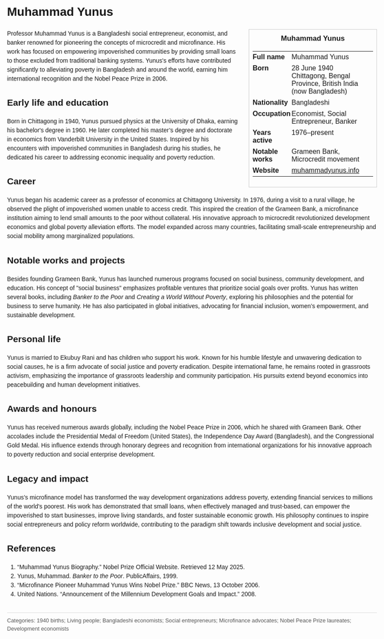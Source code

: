 <!DOCTYPE html>
<html>
<head>
  <title>Muhammad Yunus – Profile</title>
  <style>
    body { font-family: Arial, sans-serif; margin: 2rem auto; max-width: 960px; line-height: 1.5; }
    aside.infobox { float: right; width: 280px; margin: 0 0 1rem 1.5rem; border: 1px solid #ccc; padding: 0.5rem; font-size: 0.9rem; }
    aside.infobox h3 { text-align: center; margin-top: 0; }
    aside.infobox table { width: 100%; border-collapse: collapse; }
    aside.infobox td { padding: 0.25rem 0; vertical-align: top; }
    h1 { margin-top: 0; }
    footer.categories { font-size: 0.8rem; color: #555; border-top: 1px solid #ddd; padding-top: 0.5rem; margin-top: 2rem; }
  </style>
</head>
<body>
  <h1>Muhammad Yunus</h1>
  <aside class="infobox">
    <h3>Muhammad Yunus</h3>
    <table>
      <tr><td><strong>Full name</strong></td><td>Muhammad Yunus</td></tr>
      <tr><td><strong>Born</strong></td><td>28 June 1940<br>Chittagong, Bengal Province, British India (now Bangladesh)</td></tr>
      <tr><td><strong>Nationality</strong></td><td>Bangladeshi</td></tr>
      <tr><td><strong>Occupation</strong></td><td>Economist, Social Entrepreneur, Banker</td></tr>
      <tr><td><strong>Years active</strong></td><td>1976–present</td></tr>
      <tr><td><strong>Notable works</strong></td><td>Grameen Bank, Microcredit movement</td></tr>
      <tr><td><strong>Website</strong></td><td><a href="http://www.muhammadyunus.info">muhammadyunus.info</a></td></tr>
    </table>
  </aside>
  <p>Professor Muhammad Yunus is a Bangladeshi social entrepreneur, economist, and banker renowned for pioneering the concepts of microcredit and microfinance. His work has focused on empowering impoverished communities by providing small loans to those excluded from traditional banking systems. Yunus's efforts have contributed significantly to alleviating poverty in Bangladesh and around the world, earning him international recognition and the Nobel Peace Prize in 2006.</p>

  <h2>Early life and education</h2>
  <p>Born in Chittagong in 1940, Yunus pursued physics at the University of Dhaka, earning his bachelor's degree in 1960. He later completed his master’s degree and doctorate in economics from Vanderbilt University in the United States. Inspired by his encounters with impoverished communities in Bangladesh during his studies, he dedicated his career to addressing economic inequality and poverty reduction.</p>

  <h2>Career</h2>
  <p>Yunus began his academic career as a professor of economics at Chittagong University. In 1976, during a visit to a rural village, he observed the plight of impoverished women unable to access credit. This inspired the creation of the Grameen Bank, a microfinance institution aiming to lend small amounts to the poor without collateral. His innovative approach to microcredit revolutionized development economics and global poverty alleviation efforts. The model expanded across many countries, facilitating small-scale entrepreneurship and social mobility among marginalized populations.</p>

  <h2>Notable works and projects</h2>
  <p>Besides founding Grameen Bank, Yunus has launched numerous programs focused on social business, community development, and education. His concept of "social business" emphasizes profitable ventures that prioritize social goals over profits. Yunus has written several books, including <i>Banker to the Poor</i> and <i>Creating a World Without Poverty</i>, exploring his philosophies and the potential for business to serve humanity. He has also participated in global initiatives, advocating for financial inclusion, women’s empowerment, and sustainable development.</p>

  <h2>Personal life</h2>
  <p>Yunus is married to Ekubuy Rani and has children who support his work. Known for his humble lifestyle and unwavering dedication to social causes, he is a firm advocate of social justice and poverty eradication. Despite international fame, he remains rooted in grassroots activism, emphasizing the importance of grassroots leadership and community participation. His pursuits extend beyond economics into peacebuilding and human development initiatives.</p>

  <h2>Awards and honours</h2>
  <p>Yunus has received numerous awards globally, including the Nobel Peace Prize in 2006, which he shared with Grameen Bank. Other accolades include the Presidential Medal of Freedom (United States), the Independence Day Award (Bangladesh), and the Congressional Gold Medal. His influence extends through honorary degrees and recognition from international organizations for his innovative approach to poverty reduction and social enterprise development.</p>

  <h2>Legacy and impact</h2>
  <p>Yunus’s microfinance model has transformed the way development organizations address poverty, extending financial services to millions of the world's poorest. His work has demonstrated that small loans, when effectively managed and trust-based, can empower the impoverished to start businesses, improve living standards, and foster sustainable economic growth. His philosophy continues to inspire social entrepreneurs and policy reform worldwide, contributing to the paradigm shift towards inclusive development and social justice.</p>

  <h2>References</h2>
  <ol>
    <li>“Muhammad Yunus Biography.” Nobel Prize Official Website. Retrieved 12 May 2025.</li>
    <li>Yunus, Muhammad. <i>Banker to the Poor</i>. PublicAffairs, 1999.</li>
    <li>“Microfinance Pioneer Muhammad Yunus Wins Nobel Prize.” BBC News, 13 October 2006.</li>
    <li>United Nations. “Announcement of the Millennium Development Goals and Impact.” 2008.</li>
  </ol>

  <footer class="categories">Categories: 1940 births; Living people; Bangladeshi economists; Social entrepreneurs; Microfinance advocates; Nobel Peace Prize laureates; Development economists</footer>
</body>
</html>